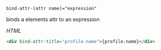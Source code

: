 <code>bind-attr-(attr name)="expression"</code>

binds a elements attr to an expression

_HTML_
```html
<div bind-attr-title="profile.name">{profile.name}</div>
```